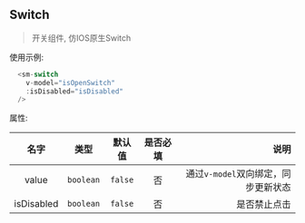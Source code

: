 ## Switch ##
> 开关组件, 仿IOS原生Switch

使用示例:
```javascript
  <sm-switch
    v-model="isOpenSwitch"
    :isDisabled="isDisabled"
  />
```

属性:

|    名字	 |    类型 	 |   默认值	 |  是否必填 |   说明 								    |
|:----------:|:---------:|:---------:|:----:|--------------------------------:|
| value  	 | `boolean` | `false`   | 否 | 通过`v-model`双向绑定，同步更新状态 	    |
| isDisabled | `boolean` | `false`	 | 否 | 是否禁止点击						    |